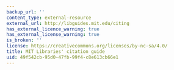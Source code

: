 ```yaml
---
backup_url: ''
content_type: external-resource
external_url: http://libguides.mit.edu/citing
has_external_licence_warning: true
has_external_license_warning: true
is_broken: ''
license: https://creativecommons.org/licenses/by-nc-sa/4.0/
title: MIT Libraries' citation guide
uid: 49f542cb-95d0-47fb-99f4-c8e613cb66e1
---
```

